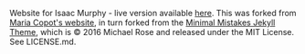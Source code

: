 Website for Isaac Murphy - live version available [here](https://isaac-murphy.github.io/). This was forked from [Maria Copot's website](https://copotm.github.io), in turn forked from the [Minimal Mistakes Jekyll Theme](https://mmistakes.github.io/minimal-mistakes/), which is © 2016 Michael Rose and released under the MIT License. See LICENSE.md.


